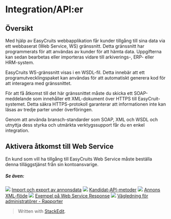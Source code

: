 # Integration/API:er

## Översikt

Med hjälp av EasyCruits webbapplikation får kunder tillgång till sina data via ett webbaserat (Web Service, WS) gränssnitt. Detta gränssnitt har programmerats för att användas av kunder för att hämta data. Uppgifterna kan sedan bearbetas eller importeras vidare till arkiverings-, ERP- eller HRM-system.

EasyCruits WS-gränssnitt visas i en WSDL-fil. Detta innebär att ett programutvecklingspaket kan användas för att automatiskt generera kod för att interagera med gränssnittet.

För att få åtkomst till det här gränssnittet måste du skicka ett SOAP-meddelande som innehåller ett XML-dokument över HTTPS till EasyCruit-systemet. Detta säkra HTTPS-protokoll garanterar att informationen inte kan läsas av tredje parter under överföringen.

Genom att använda bransch-standarder som SOAP, XML och WSDL och utnyttja dess styrka och utmärkta verktygssupport får du en enkel integration.

## Aktivera åtkomst till Web Service

En kund som vill ha tillgång till EasyCruits Web Service måste beställa denna tilläggstjänst från sin kontoansvarige.

##### Se även:

![](../Resources/Images/icon-document-link.png)  [Import och export av annonsdata](import_and_export_of_vacancy_data.htm)
![](../Resources/Images/icon-document-link.png)  [Kandidat-API-metoder](candidate_api_methods.htm)
![](../Resources/Images/icon-document-link.png)  [Annons XML-flöde](vacancy_xml_feed.htm)
![](../Resources/Images/icon-document-link.png)  [Exempel på Web Service Response](example_web_service_response.htm)
![](../Resources/Images/icon-document-link.png)  [Vägledning för administratörer - Rapporter](guide_for_administrators_reports.htm)


> Written with [StackEdit](https://stackedit.io/).
<!--stackedit_data:
eyJoaXN0b3J5IjpbLTE1MTQwNDMxNDQsNzMwOTk4MTE2XX0=
-->